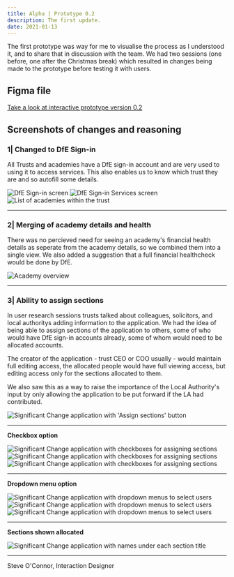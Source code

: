 ```yaml
---
title: Alpha | Prototype 0.2
description: The first update.
date: 2021-01-13
---
```


The first prototype was way for me to visualise the process as I understood it, and to share that in discussion with the team. We had two sessions (one before, one after the Christmas break) which resulted in changes being made to the prototype before testing it with users.

## Figma file

[Take a look at interactive prototype version 0.2](https://www.figma.com/proto/4CImEu9B79XdgKisKJ6rwt/Sig-Change-0.2?page-id=0%3A1&node-id=1%3A2&viewport=-8321%2C347%2C0.6453719139099121&scaling=min-zoom)

## Screenshots of changes and reasoning

### 1| Changed to DfE Sign-in

All Trusts and academies have a DfE sign-in account and are very used to using it to access services. This also enables us to know which trust they are and so autofill some details.

<img src="https://sdd-significant-change-design-history.netlify.app/images/prototype02/prototype02_02.png" alt="DfE Sign-in screen"/>

<img src="https://sdd-significant-change-design-history.netlify.app/images/prototype02/prototype02_03.png" alt="DfE Sign-in Services screen"/>

<img src="https://sdd-significant-change-design-history.netlify.app/images/prototype02/prototype02_04.png" alt="List of academies within the trust"/>

*****

### 2| Merging of academy details and health

There was no percieved need for seeing an academy's financial health details as seperate from the academy details, so we combined them into a single view. We also added a suggestion that a full financial healthcheck would be done by DfE.

<img src="https://sdd-significant-change-design-history.netlify.app/images/prototype02/prototype02_05.png" alt="Academy overview"/>

*****

### 3| Ability to assign sections

In user research sessions trusts talked about colleagues, solicitors, and local authoritys adding information to the application. We had the idea of being able to assign sections of the application to others, some of who would have DfE sign-in accounts already, some of whom would need to be allocated accounts.

The creator of the application - trust CEO or COO usually - would maintain full editing access, the allocated people would have full viewing access, but editing access only for the sections allocated to them.

We also saw this as a way to raise the importance of the Local Authority's input by only allowing the application to be put forward if the LA had contributed.

<img src="https://sdd-significant-change-design-history.netlify.app/images/prototype02/prototype02_08.png" alt="Significant Change application with 'Assign sections' button"/>

*****

**Checkbox option**

<img src="https://sdd-significant-change-design-history.netlify.app/images/prototype02/prototype02_08a.png" alt="Significant Change application with checkboxes for assigning sections"/>

<img src="https://sdd-significant-change-design-history.netlify.app/images/prototype02/prototype02_08b.png" alt="Significant Change application with checkboxes for assigning sections"/>

<img src="https://sdd-significant-change-design-history.netlify.app/images/prototype02/prototype02_08c.png" alt="Significant Change application with checkboxes for assigning sections"/>

*****

**Dropdown menu option**

<img src="https://sdd-significant-change-design-history.netlify.app/images/prototype02/prototype02_09a.png" alt="Significant Change application with dropdown menus to select users"/>

<img src="https://sdd-significant-change-design-history.netlify.app/images/prototype02/prototype02_09b.png" alt="Significant Change application with dropdown menus to select users"/>

<img src="https://sdd-significant-change-design-history.netlify.app/images/prototype02/prototype02_09c.png" alt="Significant Change application with dropdown menus to select users"/>

*****

**Sections shown allocated**

<img src="https://sdd-significant-change-design-history.netlify.app/images/prototype02/prototype02_10.png" alt="Significant Change application with names under each section title"/>

*****

Steve O'Connor, Interaction Designer